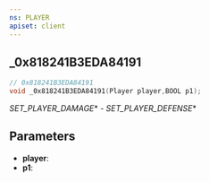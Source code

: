 ```yaml
---
ns: PLAYER
apiset: client
---
```

## _0x818241B3EDA84191

```c
// 0x818241B3EDA84191
void _0x818241B3EDA84191(Player player,BOOL p1);
```

_SET_PLAYER_DAMAGE_* - _SET_PLAYER_DEFENSE_*

## Parameters
* **player**:
* **p1**: